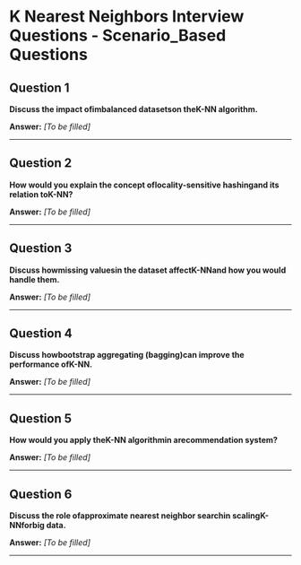 # K Nearest Neighbors Interview Questions - Scenario_Based Questions

## Question 1

**Discuss the impact ofimbalanced datasetson theK-NN algorithm.**

**Answer:** _[To be filled]_

---

## Question 2

**How would you explain the concept oflocality-sensitive hashingand its relation toK-NN?**

**Answer:** _[To be filled]_

---

## Question 3

**Discuss howmissing valuesin the dataset affectK-NNand how you would handle them.**

**Answer:** _[To be filled]_

---

## Question 4

**Discuss howbootstrap aggregating (bagging)can improve the performance ofK-NN.**

**Answer:** _[To be filled]_

---

## Question 5

**How would you apply theK-NN algorithmin arecommendation system?**

**Answer:** _[To be filled]_

---

## Question 6

**Discuss the role ofapproximate nearest neighbor searchin scalingK-NNforbig data.**

**Answer:** _[To be filled]_

---

